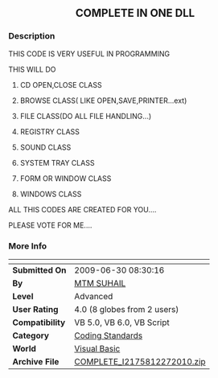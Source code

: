 ﻿<div align="center">

## COMPLETE IN ONE DLL


</div>

### Description

THIS CODE IS VERY USEFUL IN PROGRAMMING

THIS WILL DO

1) CD OPEN,CLOSE CLASS

2) BROWSE CLASS( LIKE OPEN,SAVE,PRINTER...ext)

3) FILE CLASS(DO ALL FILE HANDLING...)

4) REGISTRY CLASS

5) SOUND CLASS

6) SYSTEM TRAY CLASS

7) FORM OR WINDOW CLASS

8) WINDOWS CLASS

ALL THIS CODES ARE CREATED FOR YOU....

PLEASE VOTE FOR ME....
 
### More Info
 


<span>             |<span>
---                |---
**Submitted On**   |2009-06-30 08:30:16
**By**             |[MTM SUHAIL](https://github.com/Planet-Source-Code/PSCIndex/blob/master/ByAuthor/mtm-suhail.md)
**Level**          |Advanced
**User Rating**    |4.0 (8 globes from 2 users)
**Compatibility**  |VB 5\.0, VB 6\.0, VB Script
**Category**       |[Coding Standards](https://github.com/Planet-Source-Code/PSCIndex/blob/master/ByCategory/coding-standards__1-43.md)
**World**          |[Visual Basic](https://github.com/Planet-Source-Code/PSCIndex/blob/master/ByWorld/visual-basic.md)
**Archive File**   |[COMPLETE\_I2175812272010\.zip](https://github.com/Planet-Source-Code/mtm-suhail-complete-in-one-dll__1-72948/archive/master.zip)








